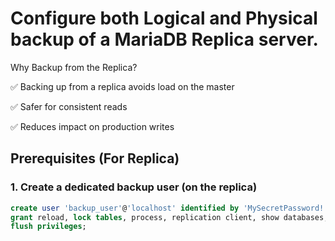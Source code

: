 # Configure both Logical and Physical backup of a MariaDB Replica server.

Why Backup from the Replica?

✅ Backing up from a replica avoids load on the master

✅ Safer for consistent reads

✅ Reduces impact on production writes

## Prerequisites (For Replica)

### 1. Create a dedicated backup user (on the replica)

```sql
create user 'backup_user'@'localhost' identified by 'MySecretPassword!';
grant reload, lock tables, process, replication client, show databases, event, trigger, select on *.* to 'backup_user'@'localhost';
flush privileges;
```
